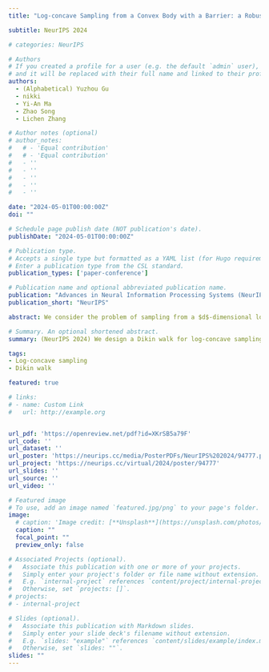 ```yaml
---
title: "Log-concave Sampling from a Convex Body with a Barrier: a Robust and Unified Dikin Walk"

subtitle: NeurIPS 2024

# categories: NeurIPS

# Authors
# If you created a profile for a user (e.g. the default `admin` user), write the username (folder name) here
# and it will be replaced with their full name and linked to their profile.
authors:
  - (Alphabetical) Yuzhou Gu
  - nikki
  - Yi-An Ma
  - Zhao Song
  - Lichen Zhang

# Author notes (optional)
# author_notes:
#   # - 'Equal contribution'
#   # - 'Equal contribution'
#   - ''
#   - ''
#   - ''
#   - ''
#   - ''

date: "2024-05-01T00:00:00Z"
doi: ""

# Schedule page publish date (NOT publication's date).
publishDate: "2024-05-01T00:00:00Z"

# Publication type.
# Accepts a single type but formatted as a YAML list (for Hugo requirements).
# Enter a publication type from the CSL standard.
publication_types: ['paper-conference']

# Publication name and optional abbreviated publication name.
publication: "Advances in Neural Information Processing Systems (NeurIPS)"
publication_short: "NeurIPS"

abstract: We consider the problem of sampling from a $d$-dimensional log-concave distribution $\pi(\theta) \propto \exp(-f(\theta))$ for $L$-Lipschitz $f$, constrained to a convex body (described by $n$ hyperplanes) equipped with a barrier function, contained in a ball of radius $R$ with a $w$-warm start. We propose a robust sampling framework that computes spectral approximations to the Hessian of the barrier functions in each iteration. We prove that for the polytope constraints, sampling with the Lee-Sidford barrier function mixes within $\widetilde O((d^2+dL^2R^2)\log(w/\delta))$ steps with a per step cost of $\widetilde O(nd^{\omega-1})$, where $\omega\approx 2.37$ is the fast matrix multiplication exponent. Compared to the prior work of Mangoubi and Vishnoi, our approach gives faster mixing time as we are able to design a generalized soft-threshold Dikin walk beyond log-barrier. We further extend our result to show how to sample from a $d$-dimensional spectrahedron, the constrained set of a semidefinite program. We design a walk that mixes in $\widetilde O((nd+dL^2R^2)\log(w/\delta))$ steps with a per iteration cost of $\widetilde O(n^\omega+n^2d^{3\omega-5})$. We improve the mixing time bound of prior best Dikin walk due to Narayanan and Rakhlin that mixes in $\widetilde O((n^2d^3+n^2dL^2R^2)\log(w/\delta))$ steps.

# Summary. An optional shortened abstract.
summary: (NeurIPS 2024) We design a Dikin walk for log-concave sampling over polytopes and spectrahedra with optimal mixing time and efficient per-iteration cost.

tags:
- Log-concave sampling
- Dikin walk

featured: true

# links:
# - name: Custom Link
#   url: http://example.org


url_pdf: 'https://openreview.net/pdf?id=XKrSB5a79F'
url_code: ''
url_dataset: ''
url_poster: 'https://neurips.cc/media/PosterPDFs/NeurIPS%202024/94777.png?t=1732321697.4782073'
url_project: 'https://neurips.cc/virtual/2024/poster/94777'
url_slides: ''
url_source: ''
url_video: ''

# Featured image
# To use, add an image named `featured.jpg/png` to your page's folder. 
image:
  # caption: 'Image credit: [**Unsplash**](https://unsplash.com/photos/s9CC2SKySJM)'
  caption: ""
  focal_point: ""
  preview_only: false

# Associated Projects (optional).
#   Associate this publication with one or more of your projects.
#   Simply enter your project's folder or file name without extension.
#   E.g. `internal-project` references `content/project/internal-project/index.md`.
#   Otherwise, set `projects: []`.
# projects:
# - internal-project

# Slides (optional).
#   Associate this publication with Markdown slides.
#   Simply enter your slide deck's filename without extension.
#   E.g. `slides: "example"` references `content/slides/example/index.md`.
#   Otherwise, set `slides: ""`.
slides: ""
---
```


<!-- {{% callout note %}}
Create your slides in Markdown - click the *Slides* button to check out the example.
{{% /callout %}} -->

<!-- Add the publication's **full text** or **supplementary notes** here. You can use rich formatting such as including [code, math, and images](https://docs.hugoblox.com/content/writing-markdown-latex/). -->
